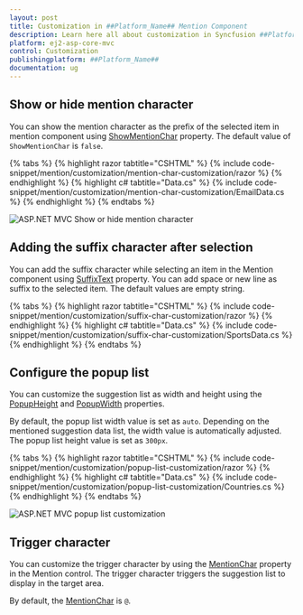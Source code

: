 ```yaml
---
layout: post
title: Customization in ##Platform_Name## Mention Component
description: Learn here all about customization in Syncfusion ##Platform_Name## Mention component of Syncfusion Essential JS 2 and more.
platform: ej2-asp-core-mvc
control: Customization
publishingplatform: ##Platform_Name##
documentation: ug
---
```


## Show or hide mention character

You can show the mention character as the prefix of the selected item in mention component using [ShowMentionChar](https://help.syncfusion.com/cr/aspnetmvc-js2/Syncfusion.EJ2.DropDowns.Mention.html#Syncfusion_EJ2_DropDowns_Mention_ShowMentionChar) property. The default value of `ShowMentionChar` is `false`.

{% tabs %}
{% highlight razor tabtitle="CSHTML" %}
{% include code-snippet/mention/customization/mention-char-customization/razor %}
{% endhighlight %}
{% highlight c# tabtitle="Data.cs" %}
{% include code-snippet/mention/customization/mention-char-customization/EmailData.cs %}
{% endhighlight %}
{% endtabs %}

![ASP.NET MVC Show or hide mention character](./images/asp-core-mvc-mention-show-mention-char.png)

## Adding the suffix character after selection

You can add the suffix character while selecting an item in the Mention component using [SuffixText](https://help.syncfusion.com/cr/aspnetmvc-js2/Syncfusion.EJ2.DropDowns.Mention.html#Syncfusion_EJ2_DropDowns_Mention_SuffixText) property. You can add space or new line as suffix to the selected item. The default values are empty string.

{% tabs %}
{% highlight razor tabtitle="CSHTML" %}
{% include code-snippet/mention/customization/suffix-char-customization/razor %}
{% endhighlight %}
{% highlight c# tabtitle="Data.cs" %}
{% include code-snippet/mention/customization/suffix-char-customization/SportsData.cs %}
{% endhighlight %}
{% endtabs %}

## Configure the popup list

You can customize the suggestion list as width and height using the [PopupHeight](https://help.syncfusion.com/cr/aspnetmvc-js2/Syncfusion.EJ2.DropDowns.Mention.html#Syncfusion_EJ2_DropDowns_Mention_PopupHeight) and [PopupWidth](https://help.syncfusion.com/cr/aspnetmvc-js2/Syncfusion.EJ2.DropDowns.Mention.html#Syncfusion_EJ2_DropDowns_Mention_PopupWidth) properties.

By default, the popup list width value is set as `auto`. Depending on the mentioned suggestion data list, the width value is automatically adjusted. The popup list height value is set as `300px`.

{% tabs %}
{% highlight razor tabtitle="CSHTML" %}
{% include code-snippet/mention/customization/popup-list-customization/razor %}
{% endhighlight %}
{% highlight c# tabtitle="Data.cs" %}
{% include code-snippet/mention/customization/popup-list-customization/Countries.cs %}
{% endhighlight %}
{% endtabs %}

![ASP.NET MVC popup list customization](./images/asp-core-mvc-mention-popup-list-customization.png)

## Trigger character

You can customize the trigger character by using the [MentionChar](https://help.syncfusion.com/cr/aspnetmvc-js2/Syncfusion.EJ2.DropDowns.Mention.html#Syncfusion_EJ2_DropDowns_Mention_MentionChar) property in the Mention control. The trigger character triggers the suggestion list to display in the target area.

By default, the [MentionChar](https://help.syncfusion.com/cr/aspnetmvc-js2/Syncfusion.EJ2.DropDowns.Mention.html#Syncfusion_EJ2_DropDowns_Mention_MentionChar) is `@`.